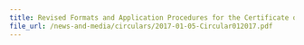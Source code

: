 ```yaml
---
title: Revised Formats and Application Procedures for the Certificate of Non Manipulation and Free Sale
file_url: /news-and-media/circulars/2017-01-05-Circular012017.pdf
---
```

